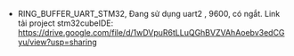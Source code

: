 - RING_BUFFER_UART_STM32, Đang sử dụng uart2 , 9600, có ngắt. Link tải project stm32cubeIDE: https://drive.google.com/file/d/1wDVpuR6tLLuQGhBVZVAhAoebv3edCGyu/view?usp=sharing
